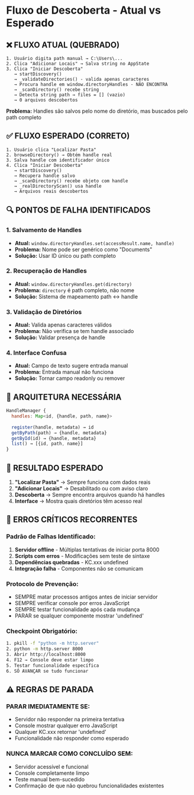 # Fluxo de Descoberta - Atual vs Esperado

## ❌ **FLUXO ATUAL (QUEBRADO)**

```
1. Usuário digita path manual → C:\Users\...
2. Clica "Adicionar Locais" → Salva string no AppState
3. Clica "Iniciar Descoberta"
   → startDiscovery()
   → _validateDirectories() - valida apenas caracteres
   → Procura handle em window.directoryHandles - NÃO ENCONTRA
   → _scanDirectory() recebe string
   → Detecta string path → files = [] (vazio)
   → 0 arquivos descobertos
```

**Problema:** Handles são salvos pelo nome do diretório, mas buscados pelo path completo

## ✅ **FLUXO ESPERADO (CORRETO)**

```
1. Usuário clica "Localizar Pasta"
2. browseDirectory() → Obtém handle real
3. Salva handle com identificador único
4. Clica "Iniciar Descoberta"
   → startDiscovery()
   → Recupera handle salvo
   → _scanDirectory() recebe objeto com handle
   → _realDirectoryScan() usa handle
   → Arquivos reais descobertos
```

## 🔍 **PONTOS DE FALHA IDENTIFICADOS**

### **1. Salvamento de Handles**
- **Atual:** `window.directoryHandles.set(accessResult.name, handle)`
- **Problema:** Nome pode ser genérico como "Documents"
- **Solução:** Usar ID único ou path completo

### **2. Recuperação de Handles**
- **Atual:** `window.directoryHandles.get(directory)`
- **Problema:** `directory` é path completo, não nome
- **Solução:** Sistema de mapeamento path ↔ handle

### **3. Validação de Diretórios**
- **Atual:** Valida apenas caracteres válidos
- **Problema:** Não verifica se tem handle associado
- **Solução:** Validar presença de handle

### **4. Interface Confusa**
- **Atual:** Campo de texto sugere entrada manual
- **Problema:** Entrada manual não funciona
- **Solução:** Tornar campo readonly ou remover

## 📐 **ARQUITETURA NECESSÁRIA**

```javascript
HandleManager {
  handles: Map<id, {handle, path, name}>
  
  register(handle, metadata) → id
  getByPath(path) → {handle, metadata}
  getById(id) → {handle, metadata}
  list() → [{id, path, name}]
}
```

## 🎯 **RESULTADO ESPERADO**

1. **"Localizar Pasta"** → Sempre funciona com dados reais
2. **"Adicionar Locais"** → Desabilitado ou com aviso claro
3. **Descoberta** → Sempre encontra arquivos quando há handles
4. **Interface** → Mostra quais diretórios têm acesso real

## 🚨 **ERROS CRÍTICOS RECORRENTES**

### **Padrão de Falhas Identificado:**
1. **Servidor offline** - Múltiplas tentativas de iniciar porta 8000
2. **Scripts com erros** - Modificações sem teste de sintaxe
3. **Dependências quebradas** - KC.xxx undefined
4. **Integração falha** - Componentes não se comunicam

### **Protocolo de Prevenção:**
- SEMPRE matar processos antigos antes de iniciar servidor
- SEMPRE verificar console por erros JavaScript
- SEMPRE testar funcionalidade após cada mudança
- PARAR se qualquer componente mostrar 'undefined'

### **Checkpoint Obrigatório:**
```bash
1. pkill -f "python -m http.server"
2. python -m http.server 8000
3. Abrir http://localhost:8000
4. F12 → Console deve estar limpo
5. Testar funcionalidade específica
6. SÓ AVANÇAR se tudo funcionar
```

## ⚠️ **REGRAS DE PARADA**

### **PARAR IMEDIATAMENTE SE:**
- Servidor não responder na primeira tentativa
- Console mostrar qualquer erro JavaScript  
- Qualquer KC.xxx retornar 'undefined'
- Funcionalidade não responder como esperado

### **NUNCA MARCAR COMO CONCLUÍDO SEM:**
- Servidor acessível e funcional
- Console completamente limpo
- Teste manual bem-sucedido
- Confirmação de que não quebrou funcionalidades existentes